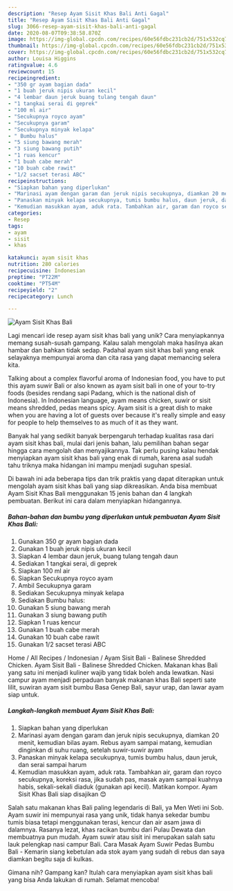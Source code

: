 ```yaml
---
description: "Resep Ayam Sisit Khas Bali Anti Gagal"
title: "Resep Ayam Sisit Khas Bali Anti Gagal"
slug: 3066-resep-ayam-sisit-khas-bali-anti-gagal
date: 2020-08-07T09:38:58.870Z
image: https://img-global.cpcdn.com/recipes/60e56fdbc231cb2d/751x532cq70/ayam-sisit-khas-bali-foto-resep-utama.jpg
thumbnail: https://img-global.cpcdn.com/recipes/60e56fdbc231cb2d/751x532cq70/ayam-sisit-khas-bali-foto-resep-utama.jpg
cover: https://img-global.cpcdn.com/recipes/60e56fdbc231cb2d/751x532cq70/ayam-sisit-khas-bali-foto-resep-utama.jpg
author: Louisa Higgins
ratingvalue: 4.6
reviewcount: 15
recipeingredient:
- "350 gr ayam bagian dada"
- "1 buah jeruk nipis ukuran kecil"
- "4 lembar daun jeruk buang tulang tengah daun"
- "1 tangkai serai di geprek"
- "100 ml air"
- "Secukupnya royco ayam"
- "Secukupnya garam"
- "Secukupnya minyak kelapa"
- " Bumbu halus"
- "5 siung bawang merah"
- "3 siung bawang putih"
- "1 ruas kencur"
- "1 buah cabe merah"
- "10 buah cabe rawit"
- "1/2 sacset terasi ABC"
recipeinstructions:
- "Siapkan bahan yang diperlukan"
- "Marinasi ayam dengan garam dan jeruk nipis secukupnya, diamkan 20 menit, kemudian bilas ayam. Rebus ayam sampai matang, kemudian dinginkan di suhu ruang, setelah suwir-suwir ayam"
- "Panaskan minyak kelapa secukupnya, tumis bumbu halus, daun jeruk, dan serai sampai harum"
- "Kemudian masukkan ayam, aduk rata. Tambahkan air, garam dan royco secukupnya, koreksi rasa, jika sudah pas, masak ayam sampai kuahnya habis, sekali-sekali diaduk (gunakan api kecil). Matikan kompor. Ayam Sisit Khas Bali siap disajikan 😊"
categories:
- Resep
tags:
- ayam
- sisit
- khas

katakunci: ayam sisit khas 
nutrition: 280 calories
recipecuisine: Indonesian
preptime: "PT22M"
cooktime: "PT54M"
recipeyield: "2"
recipecategory: Lunch

---
```



![Ayam Sisit Khas Bali](https://img-global.cpcdn.com/recipes/60e56fdbc231cb2d/751x532cq70/ayam-sisit-khas-bali-foto-resep-utama.jpg)

Lagi mencari ide resep ayam sisit khas bali yang unik? Cara menyiapkannya memang susah-susah gampang. Kalau salah mengolah maka hasilnya akan hambar dan bahkan tidak sedap. Padahal ayam sisit khas bali yang enak selayaknya mempunyai aroma dan cita rasa yang dapat memancing selera kita.

Talking about a complex flavorful aroma of Indonesian food, you have to put this ayam suwir Bali or also known as ayam sisit bali in one of your to-try foods (besides rendang sapi Padang, which is the national dish of Indonesia). In Indonesian language, ayam means chicken, suwir or sisit means shredded, pedas means spicy. Ayam sisit is a great dish to make when you are having a lot of guests over because it&#39;s really simple and easy for people to help themselves to as much of it as they want.

Banyak hal yang sedikit banyak berpengaruh terhadap kualitas rasa dari ayam sisit khas bali, mulai dari jenis bahan, lalu pemilihan bahan segar hingga cara mengolah dan menyajikannya. Tak perlu pusing kalau hendak menyiapkan ayam sisit khas bali yang enak di rumah, karena asal sudah tahu triknya maka hidangan ini mampu menjadi suguhan spesial.


Di bawah ini ada beberapa tips dan trik praktis yang dapat diterapkan untuk mengolah ayam sisit khas bali yang siap dikreasikan. Anda bisa membuat Ayam Sisit Khas Bali menggunakan 15 jenis bahan dan 4 langkah pembuatan. Berikut ini cara dalam menyiapkan hidangannya.

<!--inarticleads1-->

##### Bahan-bahan dan bumbu yang diperlukan untuk pembuatan Ayam Sisit Khas Bali:

1. Gunakan 350 gr ayam bagian dada
1. Gunakan 1 buah jeruk nipis ukuran kecil
1. Siapkan 4 lembar daun jeruk, buang tulang tengah daun
1. Sediakan 1 tangkai serai, di geprek
1. Siapkan 100 ml air
1. Siapkan Secukupnya royco ayam
1. Ambil Secukupnya garam
1. Sediakan Secukupnya minyak kelapa
1. Sediakan  Bumbu halus:
1. Gunakan 5 siung bawang merah
1. Gunakan 3 siung bawang putih
1. Siapkan 1 ruas kencur
1. Gunakan 1 buah cabe merah
1. Gunakan 10 buah cabe rawit
1. Gunakan 1/2 sacset terasi ABC


Home / All Recipes / Indonesian / Ayam Sisit Bali - Balinese Shredded Chicken. Ayam Sisit Bali - Balinese Shredded Chicken. Makanan khas Bali yang satu ini menjadi kuliner wajib yang tidak boleh anda lewatkan. Nasi campur ayam menjadi perpaduan banyak makanan khas Bali seperti sate lilit, suwiran ayam sisit bumbu Basa Genep Bali, sayur urap, dan lawar ayam siap untuk. 

<!--inarticleads2-->

##### Langkah-langkah membuat Ayam Sisit Khas Bali:

1. Siapkan bahan yang diperlukan
1. Marinasi ayam dengan garam dan jeruk nipis secukupnya, diamkan 20 menit, kemudian bilas ayam. Rebus ayam sampai matang, kemudian dinginkan di suhu ruang, setelah suwir-suwir ayam
1. Panaskan minyak kelapa secukupnya, tumis bumbu halus, daun jeruk, dan serai sampai harum
1. Kemudian masukkan ayam, aduk rata. Tambahkan air, garam dan royco secukupnya, koreksi rasa, jika sudah pas, masak ayam sampai kuahnya habis, sekali-sekali diaduk (gunakan api kecil). Matikan kompor. Ayam Sisit Khas Bali siap disajikan 😊


Salah satu makanan khas Bali paling legendaris di Bali, ya Men Weti ini Sob. Ayam suwir ini mempunyai rasa yang unik, tidak hanya sekedar bumbu tumis biasa tetapi menggunakan terasi, kencur dan air asam jawa di dalamnya. Rasanya lezat, khas racikan bumbu dari Pulau Dewata dan membuatnya pun mudah. Ayam suwir atau sisit ini merupakan salah satu lauk pelengkap nasi campur Bali. Cara Masak Ayam Suwir Pedas Bumbu Bali - Kemarin siang kebetulan ada stok ayam yang sudah di rebus dan saya diamkan begitu saja di kulkas. 

Gimana nih? Gampang kan? Itulah cara menyiapkan ayam sisit khas bali yang bisa Anda lakukan di rumah. Selamat mencoba!
